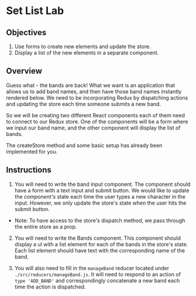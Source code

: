 # Set List Lab

## Objectives
1. Use forms to create new elements and update the store.
2. Display a list of the new elements in a separate component.

## Overview

Guess what - the bands are back! What we want is an application that allows us to add band names, and then have those band names instantly rendered below. We need to be incorporating Redux by dispatching actions and updating the store each time someone submits a new band.

So we will be creating two different React components each of them need to connect to our Redux store. One of the components will be a form where we input our band name, and the other component will display the list of bands.

The createStore method and some basic setup has already been implemented for you.

## Instructions

1. You will need to write the band input component. The component should have a form with a text input and submit button. We would like to update the *component's* state each time the user types a new character in the input. However, we only update the store's state when the user hits the submit button. 
  * Note: To have access to the store's dispatch method, we pass through the entire store as a prop.

2. You will need to write the Bands component. This component should display a ul with a list element for each of the bands in the store's state. Each list element should have text with the corresponding name of the band.

3. You will also need to fill in the `manageBand` reducer located under `./src/reducers/manageBand.js`. It will need to respond to an action of `type 'ADD_BAND'` and correspondingly concatenate a new band each time the action is dispatched.
